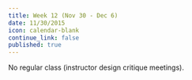 ```yaml
---
title: Week 12 (Nov 30 - Dec 6)
date: 11/30/2015
icon: calendar-blank
continue_link: false
published: true
---
```


No regular class (instructor design critique meetings).
